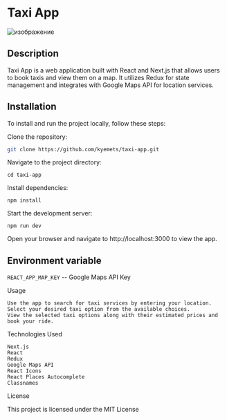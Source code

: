 # Taxi App

![изображение](https://github.com/kyemets/taxi-app/assets/61251118/e6485c4a-d330-4ae1-a17e-55ac3a342929)

## Description
Taxi App is a web application built with React and Next.js that allows users to book taxis and view them on a map. It utilizes Redux for state management and integrates with Google Maps API for location services.

## Installation
To install and run the project locally, follow these steps:

Clone the repository:
   ```bash
   git clone https://github.com/kyemets/taxi-app.git
```

Navigate to the project directory:

    cd taxi-app
    
Install dependencies:
        
    npm install
    
Start the development server:
    
    npm run dev

Open your browser and navigate to http://localhost:3000 to view the app.

## Environment variable
   ```REACT_APP_MAP_KEY``` -- Google Maps API Key

Usage

    Use the app to search for taxi services by entering your location.
    Select your desired taxi option from the available choices.
    View the selected taxi options along with their estimated prices and book your ride.

Technologies Used

    Next.js
    React
    Redux
    Google Maps API
    React Icons
    React Places Autocomplete
    Classnames


License

This project is licensed under the MIT License

